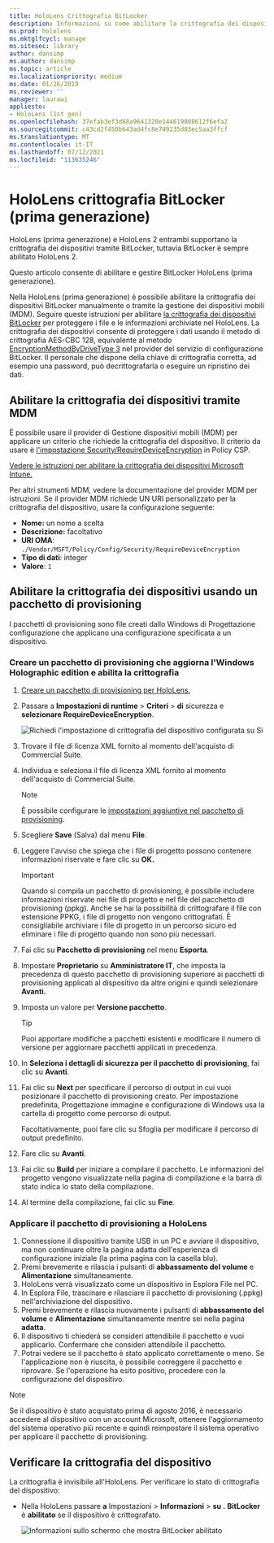 ```yaml
---
title: HoloLens Crittografia BitLocker
description: Informazioni su come abilitare la crittografia dei dispositivi BitLocker per proteggere i file archiviati HoloLens dispositivi di realtà mista.
ms.prod: hololens
ms.mktglfcycl: manage
ms.sitesec: library
author: dansimp
ms.author: dansimp
ms.topic: article
ms.localizationpriority: medium
ms.date: 01/26/2019
ms.reviewer: ''
manager: laurawi
appliesto:
- HoloLens (1st gen)
ms.openlocfilehash: 37efab3ef3d68a9641320e144619008612f6efa2
ms.sourcegitcommit: c43cd2f450b643ad4fc8e749235d03ec5aa3ffcf
ms.translationtype: MT
ms.contentlocale: it-IT
ms.lasthandoff: 07/12/2021
ms.locfileid: "113635246"
---
```

# <a name="hololens-1st-gen-bitlocker-encryption"></a>HoloLens crittografia BitLocker (prima generazione)

HoloLens (prima generazione) e HoloLens 2 entrambi supportano la crittografia dei dispositivi tramite BitLocker, tuttavia BitLocker è sempre abilitato HoloLens 2.

Questo articolo consente di abilitare e gestire BitLocker HoloLens (prima generazione).

Nella HoloLens (prima generazione) è possibile abilitare la crittografia dei dispositivi BitLocker manualmente o tramite la gestione dei dispositivi mobili (MDM). Seguire queste istruzioni per abilitare [la crittografia dei dispositivi BitLocker](/windows/security/information-protection/bitlocker/bitlocker-device-encryption-overview-windows-10#bitlocker-device-encryption) per proteggere i file e le informazioni archiviate nel HoloLens. La crittografia dei dispositivi consente di proteggere i dati usando il metodo di crittografia AES-CBC 128, equivalente al metodo [EncryptionMethodByDriveType 3](/windows/client-management/mdm/bitlocker-csp#encryptionmethodbydrivetype) nel provider del servizio di configurazione BitLocker. Il personale che dispone della chiave di crittografia corretta, ad esempio una password, può decrittografarla o eseguire un ripristino dei dati.

## <a name="enable-device-encryption-using-mdm"></a>Abilitare la crittografia dei dispositivi tramite MDM

È possibile usare il provider di Gestione dispositivi mobili (MDM) per applicare un criterio che richiede la crittografia del dispositivo. Il criterio da usare è [l'impostazione Security/RequireDeviceEncryption](/windows/client-management/mdm/policy-csp-security#security-requiredeviceencryption) in Policy CSP.

[Vedere le istruzioni per abilitare la crittografia dei dispositivi Microsoft Intune.](/intune/compliance-policy-create-windows#windows-holographic-for-business)

Per altri strumenti MDM, vedere la documentazione del provider MDM per istruzioni. Se il provider MDM richiede UN URI personalizzato per la crittografia del dispositivo, usare la configurazione seguente:

- **Nome:** un nome a scelta
- **Descrizione:** facoltativo
- **URI OMA**: `./Vendor/MSFT/Policy/Config/Security/RequireDeviceEncryption`
- **Tipo di dati**: integer
- **Valore**: `1`

## <a name="enable-device-encryption-using-a-provisioning-package"></a>Abilitare la crittografia dei dispositivi usando un pacchetto di provisioning

I pacchetti di provisioning sono file creati dallo Windows di Progettazione configurazione che applicano una configurazione specificata a un dispositivo. 

### <a name="create-a-provisioning-package-that-upgrades-the-windows-holographic-edition-and-enables-encryption"></a>Creare un pacchetto di provisioning che aggiorna l'Windows Holographic edition e abilita la crittografia

1. [Creare un pacchetto di provisioning per HoloLens.](hololens-provisioning.md)
1. Passare a **Impostazioni di runtime**  >  **Criteri**  >  **di** sicurezza e **selezionare RequireDeviceEncryption**.

    ![Richiedi l'impostazione di crittografia del dispositivo configurata su Sì](images/device-encryption.png)

1. Trovare il file di licenza XML fornito al momento dell'acquisto di Commercial Suite.

1. Individua e seleziona il file di licenza XML fornito al momento dell'acquisto di Commercial Suite.
    > [!NOTE]
    > È possibile configurare le [impostazioni aggiuntive nel pacchetto di provisioning](hololens-provisioning.md).

1. Scegliere **Save** (Salva) dal menu **File**. 

1. Leggere l'avviso che spiega che i file di progetto possono contenere informazioni riservate e fare clic su **OK.**

    > [!IMPORTANT]
    > Quando si compila un pacchetto di provisioning, è possibile includere informazioni riservate nei file di progetto e nel file del pacchetto di provisioning (ppkg). Anche se hai la possibilità di crittografare il file con estensione PPKG, i file di progetto non vengono crittografati. È consigliabile archiviare i file di progetto in un percorso sicuro ed eliminare i file di progetto quando non sono più necessari.

1. Fai clic su **Pacchetto di provisioning** nel menu **Esporta**.
1. Impostare **Proprietario** su **Amministratore IT**, che imposta la precedenza di questo pacchetto di provisioning superiore ai pacchetti di provisioning applicati al dispositivo da altre origini e quindi selezionare **Avanti.**
1. Imposta un valore per **Versione pacchetto**.

    > [!TIP]
    > Puoi apportare modifiche a pacchetti esistenti e modificare il numero di versione per aggiornare pacchetti applicati in precedenza.

1. In **Seleziona i dettagli di sicurezza per il pacchetto di provisioning**, fai clic su **Avanti**.
1. Fai clic su **Next** per specificare il percorso di output in cui vuoi posizionare il pacchetto di provisioning creato. Per impostazione predefinita, Progettazione immagine e configurazione di Windows usa la cartella di progetto come percorso di output.

    Facoltativamente, puoi fare clic su Sfoglia per modificare il percorso di output predefinito.

1. Fare clic su **Avanti**.
1. Fai clic su **Build** per iniziare a compilare il pacchetto. Le informazioni del progetto vengono visualizzate nella pagina di compilazione e la barra di stato indica lo stato della compilazione.
1. Al termine della compilazione, fai clic su **Fine**.

### <a name="apply-the-provisioning-package-to-hololens"></a>Applicare il pacchetto di provisioning a HoloLens

1. Connessione il dispositivo tramite USB in un PC e avviare il  dispositivo, ma non continuare oltre la pagina adatta dell'esperienza di configurazione iniziale (la prima pagina con la casella blu).
1. Premi brevemente e rilascia i pulsanti di **abbassamento del volume** e **Alimentazione** simultaneamente.
1. HoloLens verrà visualizzato come un dispositivo in Esplora File nel PC.
1. In Esplora File, trascinare e rilasciare il pacchetto di provisioning (.ppkg) nell'archiviazione del dispositivo.
1. Premi brevemente e rilascia nuovamente i pulsanti di **abbassamento del volume** e **Alimentazione** simultaneamente mentre sei nella pagina **adatta**.
1. Il dispositivo ti chiederà se consideri attendibile il pacchetto e vuoi applicarlo. Confermare che consideri attendibile il pacchetto.
1. Potrai vedere se il pacchetto è stato applicato correttamente o meno. Se l'applicazione non è riuscita, è possibile correggere il pacchetto e riprovare. Se l'operazione ha esito positivo, procedere con la configurazione del dispositivo.

> [!NOTE]
> Se il dispositivo è stato acquistato prima di agosto 2016, è necessario accedere al dispositivo con un account Microsoft, ottenere l'aggiornamento del sistema operativo più recente e quindi reimpostare il sistema operativo per applicare il pacchetto di provisioning.

## <a name="verify-device-encryption"></a>Verificare la crittografia del dispositivo

La crittografia è invisibile all'HoloLens. Per verificare lo stato di crittografia del dispositivo:

- Nella HoloLens passare **a** Impostazioni  >  **Informazioni**  >  **su .** **BitLocker** è **abilitato** se il dispositivo è crittografato. 

    ![Informazioni sullo schermo che mostra BitLocker abilitato](images/about-encryption.png)
